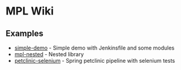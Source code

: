 MPL Wiki
========

Examples
--------

* [simple-demo](./simple-demo) - Simple demo with Jenkinsfile and some modules
* [mpl-nested](./mpl-nested) - Nested library
* [petclinic-selenium](./petclinic-selenium) - Spring petclinic pipeline with selenium tests
